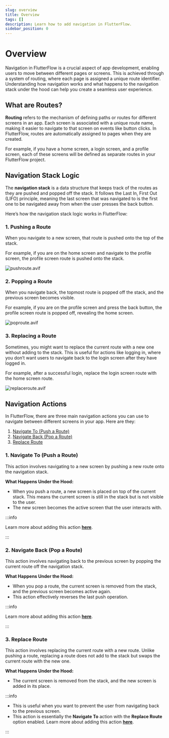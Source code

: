 ```yaml
---
slug: overview
title: Overview
tags: []
description: Learn how to add navigation in FlutterFlow.
sidebar_position: 0
---
```


# Overview

Navigation in FlutterFlow is a crucial aspect of app development, enabling users to move between different pages or screens. This is achieved through a system of routing, where each page is assigned a unique route identifier. Understanding how navigation works and what happens to the navigation stack under the hood can help you create a seamless user experience.

## What are Routes?

**Routing** refers to the mechanism of defining paths or routes for different screens in an app. Each screen is associated with a unique route name, making it easier to navigate to that screen on events like button clicks. In FlutterFlow, routes are automatically assigned to pages when they are created.

For example, if you have a home screen, a login screen, and a profile screen, each of these screens will be defined as separate routes in your FlutterFlow project.

## Navigation Stack Logic

The **navigation stack** is a data structure that keeps track of the routes as they are pushed and popped off the stack. It follows the Last In, First Out (LIFO) principle, meaning the last screen that was navigated to is the first one to be navigated away from when the user presses the back button.

Here’s how the navigation stack logic works in FlutterFlow:

### 1. Pushing a Route
When you navigate to a new screen, that route is pushed onto the top of the stack.
    
For example, if you are on the home screen and navigate to the profile screen, the profile screen route is pushed onto the stack.
    
![pushroute.avif](imgs/pushroute.avif)
    
### 2. Popping a Route
When you navigate back, the topmost route is popped off the stack, and the previous screen becomes visible.
    
For example, if you are on the profile screen and press the back button, the profile screen route is popped off, revealing the home screen.
    
![poproute.avif](imgs/poproute.avif)
    
### 3. Replacing a Route 
Sometimes, you might want to replace the current route with a new one without adding to the stack. This is useful for actions like logging in, where you don’t want users to navigate back to the login screen after they have logged in.
    
For example, after a successful login, replace the login screen route with the home screen route.
    
![replaceroute.avif](imgs/replaceroute.avif)
    

## Navigation Actions

In FlutterFlow, there are three main navigation actions you can use to navigate between different screens in your app. Here are they:

1. [Navigate To (Push a Route)](#1-navigate-to-push-a-route)
2. [Navigate Back (Pop a Route)](#2-navigate-back-pop-a-route)
3. [Replace Route](#3-replace-route)

### 1. Navigate To (Push a Route)

This action involves navigating to a new screen by pushing a new route onto the navigation stack.

**What Happens Under the Hood:**

- When you push a route, a new screen is placed on top of the current stack. This means the current screen is still in the stack but is not visible to the user.
- The new screen becomes the active screen that the user interacts with.

:::info

Learn more about adding this action [**here**](../../resources/ui-building-blocks/pages/navigation#navigate-to-action).

:::

### 2. Navigate Back (Pop a Route)

This action involves navigating back to the previous screen by popping the current route off the navigation stack.

**What Happens Under the Hood:**

- When you pop a route, the current screen is removed from the stack, and the previous screen becomes active again.
- This action effectively reverses the last push operation.

:::info

Learn more about adding this action [**here**](../../resources/ui-building-blocks/pages/navigation#navigate-back-action).

:::

### 3. Replace Route

This action involves replacing the current route with a new route. Unlike pushing a route, replacing a route does not add to the stack but swaps the current route with the new one.

**What Happens Under the Hood:**

- The current screen is removed from the stack, and the new screen is added in its place.

:::info

- This is useful when you want to prevent the user from navigating back to the previous screen.
- This action is essentially the **Navigate To** action with the **Replace Route** option enabled. Learn more about adding this action [**here**](../../resources/ui-building-blocks/pages/navigation#navigate-to-action).

:::